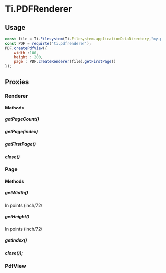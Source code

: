 # Ti.PDFRenderer


## Usage
```javascript
const file = Ti.Filesystem(Ti.Filesystem.applicationDataDirectory,"my.pdf");
const PDF = requirte('ti.pdfrenderer');
PDF.createPdfView({
	width :100,
	height : 200,
    page : PDF.createRenderer(file).getFirstPage()
});
```

## Proxies

### Renderer

#### Methods

##### getPageCount()
##### getPage(index)
##### getFirstPage()
##### close()

### Page

#### Methods
##### getWidth()
In points (inch/72)
##### getHeight()
In points (inch/72)
##### getIndex()

##### close());



### PdfView